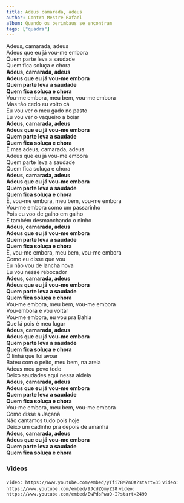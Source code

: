 ```yaml
---
title: Adeus camarada, adeus
author: Contra Mestre Rafael
album: Quando os berimbaus se encontram
tags: ["quadra"]
---
```


Adeus, camarada, adeus  
Adeus que eu já vou-me embora  
Quem parte leva a saudade  
Quem fica soluça e chora  
**Adeus, camarada, adeus**  
**Adeus que eu já vou-me embora**  
**Quem parte leva a saudade**  
**Quem fica soluça e chora**  
Vou-me embora, meu bem, vou-me embora  
Mas tão cedo eu volto cá  
Eu vou ver o meu gado no pasto  
Eu vou ver o vaqueiro a boiar  
**Adeus, camarada, adeus**  
**Adeus que eu já vou-me embora**  
**Quem parte leva a saudade**  
**Quem fica soluça e chora**  
Ê mas adeus, camarada, adeus  
Adeus que eu já vou-me embora  
Quem parte leva a saudade  
Quem fica soluça e chora  
**Adeus, camarada, adeus**  
**Adeus que eu já vou-me embora**  
**Quem parte leva a saudade**  
**Quem fica soluça e chora**  
Ê, vou-me embora, meu bem, vou-me embora  
Vou-me embora como um passarinho  
Pois eu voo de galho em galho  
E também desmanchando o ninho  
**Adeus, camarada, adeus**  
**Adeus que eu já vou-me embora**  
**Quem parte leva a saudade**  
**Quem fica soluça e chora**  
Ê, vou-me embora, meu bem, vou-me embora  
Como eu disse que vou  
Eu não vou de lancha nova  
Eu vou nesse rebocador  
**Adeus, camarada, adeus**  
**Adeus que eu já vou-me embora**  
**Quem parte leva a saudade**  
**Quem fica soluça e chora**  
Vou-me embora, meu bem, vou-me embora  
Vou-embora e vou voltar  
Vou-me embora, eu vou pra Bahia  
Que lá pois é meu lugar  
**Adeus, camarada, adeus**  
**Adeus que eu já vou-me embora**  
**Quem parte leva a saudade**  
**Quem fica soluça e chora**  
Ô linhá que foi avoar  
Bateu com o peito, meu bem, na areia  
Adeus meu povo todo  
Deixo saudades aqui nessa aldeia  
**Adeus, camarada, adeus**  
**Adeus que eu já vou-me embora**  
**Quem parte leva a saudade**  
**Quem fica soluça e chora**  
Vou-me embora, meu bem, vou-me embora  
Como disse a Jaçanã  
Não cantamos tudo pois hoje  
Deixo um cadinho pra depois de amanhã  
**Adeus, camarada, adeus**  
**Adeus que eu já vou-me embora**  
**Quem parte leva a saudade**  
**Quem fica soluça e chora**

### Videos

`video: https://www.youtube.com/embed/yTfi78M7nOA?start=35`
`video: https://www.youtube.com/embed/9JcdZQmyZ28`
`video: https://www.youtube.com/embed/EwPdsFwuO-I?start=2490`
